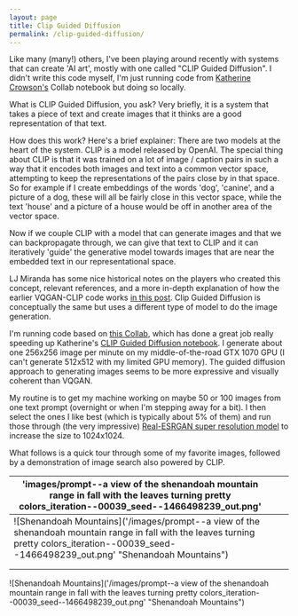 ```yaml
---
layout: page
title: Clip Guided Diffusion
permalink: /clip-guided-diffusion/
---
```


Like many (many!) others, I've been playing around recently with systems that can create 'AI art', mostly with one called "CLIP Guided Diffusion". I didn't write this code myself, I'm just running code from [Katherine Crowson's](https://twitter.com/RiversHaveWings) Collab notebook but doing so locally.

What is CLIP Guided Diffusion, you ask? Very briefly, it is a system that takes a piece of text and create images that it thinks are a good representation of that text.

How does this work? Here's a brief explainer: There are two models at the heart of the system. CLIP is a model released by OpenAI. The special thing about CLIP is that it was trained on a lot of image / caption pairs in such a way that it encodes both images and text into a common vector space, attempting to keep the representations of the pairs close by in that space. So for example if I create embeddings of the words 'dog', 'canine', and a picture of a dog, these will all be fairly close in this vector space, while the text 'house' and a picture of a house would be off in another area of the vector space.

Now if we couple CLIP with a model that can generate images and that we can backpropagate through, we can give that text to CLIP and it can iteratively 'guide' the generative model towards images that are near the embedded text in our representational space.

LJ Miranda has some nice historical notes on the players who created this concept, relevant references, and a more in-depth explanation of how the earlier VQGAN-CLIP code works [in this post](https://ljvmiranda921.github.io/notebook/2021/08/08/clip-vqgan/). Clip Guided Diffusion is conceptually the same but uses a different type of model to do the image generation.

I'm running code based on [this Collab](https://colab.research.google.com/drive/1FuOobQOmDJuG7rGsMWfQa883A9r4HxEO?usp=sharing#scrollTo=h4MHBPT1nirT), which has done a great job really speeding up Katherine's [CLIP Guided Diffusion notebook](https://colab.research.google.com/drive/12a_Wrfi2_gwwAuN3VvMTwVMz9TfqctNj#scrollTo=X5gODNAMEUCR). I generate about one 256x256 image per minute on my middle-of-the-road GTX 1070 GPU (I can't generate 512x512 with my limited GPU memory). The guided diffusion approach to generating images seems to be more expressive and visually coherent than VQGAN.

My routine is to get my machine working on maybe 50 or 100 images from one text prompt (overnight or when I'm stepping away for a bit). I then select the ones I like best (which is typically about 5% of them) and run those through (the very impressive) [Real-ESRGAN super resolution model](https://github.com/xinntao/Real-ESRGAN) to increase the size to 1024x1024.

What follows is a quick tour through some of my favorite images, followed by a demonstration of image search also powered by CLIP.

| 'images/prompt--a view of the shenandoah mountain range in fall with the leaves turning pretty colors_iteration--00039_seed--1466498239_out.png' |   |   |
|--------------------------------------------------------------------------------------------------------------------------------------------------|---|---|
| ![Shenandoah Mountains]('/images/prompt--a view of the shenandoah mountain range in fall with the leaves turning pretty colors_iteration--00039_seed--1466498239_out.png' "Shenandoah Mountains")                                                                                                                                                 |   |   |
|                                                                                                                                                  |   |   |
|                                                                                                                                                  |   |   |

![Shenandoah Mountains]('/images/prompt--a view of the shenandoah mountain range in fall with the leaves turning pretty colors_iteration--00039_seed--1466498239_out.png' "Shenandoah Mountains")
